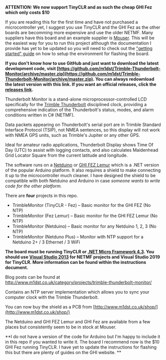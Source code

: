 **ATTENTION: We now support TinyCLR and as such the cheap GHI Fez which only costs $10**

If you are reading this for the first time and have not purchased a microcontroller yet, I suggest you use TinyCLR and the GHI Fez as the other boards are becomming more expensive and use the older NETMF.  Many suppliers have this board and an example supplier is [Mouser](https://www.mouser.co.uk/ProductDetail/GHI-Electronics/FEZT18-N?qs=sGAEpiMZZMtw0nEwywcFgJjuZv55GFNmNKbu%252BRrm76w%252B85tivhIL1w%3D%3D).  This will be the easiest way for you to run this project although the documentation I provide has yet to be updated so you will need to check out the ["getting started" guide](https://docs.ghielectronics.com/software/tinyclr/getting-started.html) on how to setup the environment for flashing the board.

**If you don't know how to use GitHub and just want to download the latest development code, visit [https://github.com/m1dst/Trimble-Thunderbolt-Monitor/archive/master.zip](https://github.com/m1dst/Trimble-Thunderbolt-Monitor/archive/master.zip).  You can always redownload the latest version with this link.  If you want an official releases, click the [releases link](https://github.com/m1dst/Trimble-Thunderbolt-Monitor/releases).**

Thunderbolt Monitor is a stand-alone microprocessor-controlled LCD specifically for the [Trimble Thunderbolt](http://www.trimble.com/timing/thunderbolt-e.aspx) disciplined clock, providing a comprehensive indication of the Thunderbolt's status, modes, and alarm conditions written in C# (NETMF).

Data packets appearing on Thunderbolt's serial port are in Trimble Standard Interface Protocol (TSIP), not NMEA sentences, so this display will not work with NMEA GPS units, such as Trimble's Jupiter or any other GPS.

Ideal for amateur radio applications, Thunderbolt Display shows Time Of Day (UTC) to assist with logging contacts, and also calculates Maidenhead Grid Locator Square from the current latitude and longitude.

The software runs on a [Netduino](https://www.wildernesslabs.co/) or [GHI FEZ Lemur](http://ghielectronics.com/) which is a .NET version of the popular Arduino platform.  It also requires a shield to make connecting it up to the microcontroller much cleaner.  I have designed the shield to be compatible with both Netduino and Arduino in case *someone wants to write code for the other platform.*

There are **four** projects in this repo.

* TrimbleMonitor (TinyCLR - Fez) – Basic monitor for the GHI FEZ (No NTP)
* TrimbleMonitor (Fez Lemur) – Basic monitor for the GHI FEZ Lemur (No NTP)
* TrimbleMonitor (Netduino) – Basic monitor for any Netduino 1, 2, 3 (No NTP)
* TrimbleMonitor (Netduno Plus) – Monitor with NTP support for a Netduino 2+ / 3 Ethernet / 3 WiFi

**The board must be running TinyCLR or [.NET Micro Framework 4.3](http://netmf.codeplex.com/releases/view/611040).  You should use [Visual Studio 2013](http://download.microsoft.com/download/2/5/5/255DCCB6-F364-4ED8-9758-EF0734CA86B8/wdexpress_full.exe) for NETMF projects and Visual Studio 2019 for TinyCLR.  More information can be found within the instructions document.**

Blog posts can be found at http://www.m1dst.co.uk/category/projects/trimble-thunderbolt-monitor/

Contains an NTP server implementation which allows you to sync your computer clock with the Trimble Thunderbolt.

You can now buy the shield as a PCB from [http://www.m1dst.co.uk/shop/](http://www.m1dst.co.uk/shop/)

The Netduino and GHI FEZ Lemur and GHI Fez are available from a few places but consistently seem to be in stock at Mouser.

**I do not have a version of the code for Arduino but I'm happy to include it in this repo if you wanted to write it.  The board I recommend now is the $10 GHI Fez running TinyCLR.  I have yet to update the instructions for flashing this but there are plenty of guides on the GHI website. **
